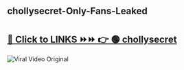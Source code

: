 
 ## chollysecret-Only-Fans-Leaked

# <h2><a href="https://clipsfans.com/chollysecret&ref=git">🔗 Click to LINKS ⏩⏩ 👉 🟢 chollysecret </a></h2>

<a href="https://clipsfans.com/chollysecret&ref=git" rel="nofollow" data-target="animated-image.originalLink"><img src="https://i.ibb.co.com/xMMVF88/686577567.gif" alt="Viral Video Original" style="max-width: 100%; display: inline-block;" data-target="animated-image.originalImage"></a>
